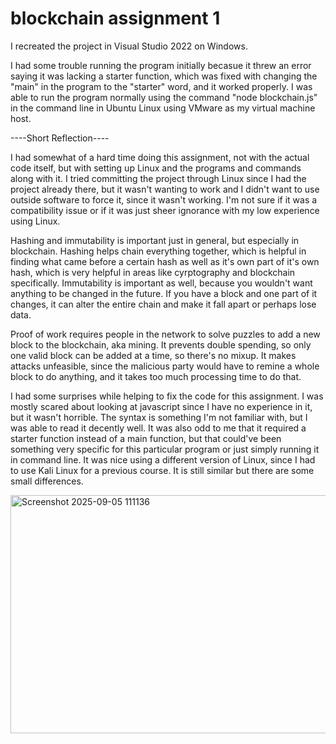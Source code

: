 # blockchain assignment 1

I recreated the project in Visual Studio 2022 on Windows.

I had some trouble running the program initially becasue it threw an error saying it was lacking a starter function, which was fixed with changing the "main" in the program to the "starter" word, and it worked properly. I was able to run the program normally using the command "node blockchain.js" in the command line in Ubuntu Linux using VMware as my virtual machine host.

----Short Reflection----

I had somewhat of a hard time doing this assignment, not with the actual code itself, but with setting up Linux and the programs and commands along with it. I tried committing the project through Linux since I had the project already there, but it wasn't wanting to work and I didn't want to use outside software to force it, since it wasn't working. I'm not sure if it was a compatibility issue or if it was just sheer ignorance with my low experience using Linux.

Hashing and immutability is important just in general, but especially in blockchain. Hashing helps chain everything together, which is helpful in finding what came before a certain hash as well as it's own part of it's own hash, which is very helpful in areas like cyrptography and blockchain specifically. Immutability is important as well, because you wouldn't want anything to be changed in the future. If you have a block and one part of it changes, it can alter the entire chain and make it fall apart or perhaps lose data.

Proof of work requires people in the network to solve puzzles to add a new block to the blockchain, aka mining. It prevents double spending, so only one valid block can be added at a time, so there's no mixup. It makes attacks unfeasible, since the malicious party would have to remine a whole block to do anything, and it takes too much processing time to do that.

I had some surprises while helping to fix the code for this assignment. I was mostly scared about looking at javascript since I have no experience in it, but it wasn't horrible. The syntax is something I'm not familiar with, but I was able to read it decently well. It was also odd to me that it required a starter function instead of a main function, but that could've been something very specific for this particular program or just simply running it in command line. It was nice using a different version of Linux, since I had to use Kali Linux for a previous course. It is still similar but there are some small differences.

<img width="1012" height="381" alt="Screenshot 2025-09-05 111136" src="https://github.com/user-attachments/assets/0ec60c21-2633-4e5b-9e0b-b1f142b09bfa" />
